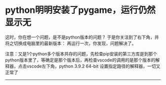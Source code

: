 # python明明安装了pygame，运行仍然显示无
这时，你在想一个问题，是不是python版本的问题？
于是你关注到了右下角，并将之切换成电脑里的最新版本：
再运行一次，你发现，问题解决了。

注意：又是1个python多个版本共存的问题，先检查pip安装的第三方库是到那个python版本里了，等确定是那个版本后，再检查vscode的调用的是那个版本的解释器，点击vscode左下角，python 3.9.2 64-bit 设置指定路径的解释器，一切又正常了
******